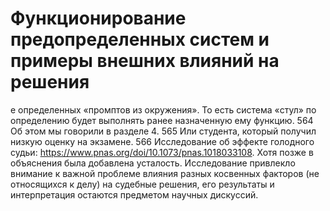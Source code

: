 # Функционирование предопределенных систем и примеры внешних влияний на решения

е определенных «промптов из окружения». То есть система «стул» по определению будет выполнять ранее назначенную ему функцию. 
564 Об этом мы говорили в разделе 4. 
565 Или студента, который получил низкую оценку на экзамене. 
566 Исследование об эффекте голодного судьи: https://www.pnas.org/doi/10.1073/pnas.1018033108. Хотя позже в объяснения была добавлена усталость. Исследование привлекло внимание к важной проблеме влияния разных косвенных факторов (не относящихся к делу) на судебные решения, его результаты и интерпретация остаются предметом научных дискуссий.
